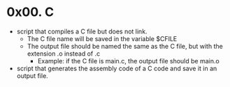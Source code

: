 # 0x00. C
-  script that compiles a C file but does not link.
	- The C file name will be saved in the variable $CFILE
	- The output file should be named the same as the C file, but with the extension .o instead of .c
		- Example: if the C file is main.c, the output file should be main.o
-  script that generates the assembly code of a C code and save it in an output file.
